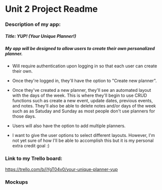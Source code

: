 # Unit 2 Project Readme

### Description of my app:

##### Title: YUP! (Your Unique Planner!)

##### My app will be designed to allow users to create their own personalized planner. 

* Will require authentication upon logging in so that each user can create their own.
* Once they're logged in, they'll have the option to "Create new planner".
* Once they've created a new planner, they'll see an automated layout with the days of the week. This is where they'll begin to use CRUD functions such as create a new event, update dates, previous events, and notes. They'll also be able to delete notes and/or days of the week such as as Satuday and Sunday as most people don't use planners for those days.

* Users will also have the option to add multiple planners.

* I want to give the user options to select different layouts. However, I'm not yet sure of how I'll be able to accomplish this but it is my personal extra credit goal :)

### Link to my Trello board:
https://trello.com/b/jYgT04v0/your-unique-planner-yup

### Mockups